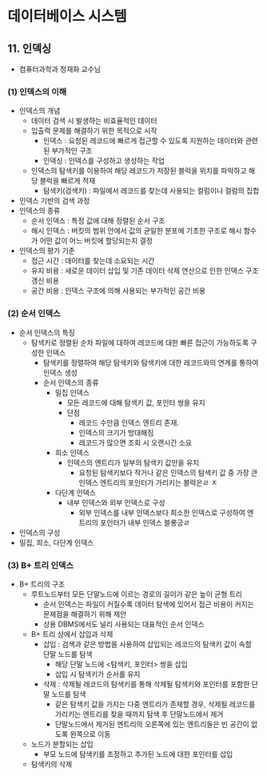 # 데이터베이스 시스템

## 11. 인덱싱

- 컴퓨터과학과 정재화 교수님

### (1) 인덱스의 이해

- 인덱스의 개념
    - 데이터 검색 시 발생하는 비효율적인 데이터
    - 입출력 문제를 해결하기 위한 목적으로 시작
        - 인덱스 : 요청된 레코드에 빠르게 접근할 수 있도록 지원하는 데이터와 관련된 부가적인 구조
        - 인덱싱 : 인덱스를 구성하고 생성하는 작업
    - 인덱스의 탐색키를 이용하여 해당 레코드가 저장된 블럭을 위치를 파악하고 해당 블럭을 빠르게 적재
        - 탐색키(검색키) : 파일에서 레코드를 찾는데 사용되는 컬럼이나 컬럼의 집합
- 인덱스 기반의 검색 과정
- 인덱스의 종류
    - 순서 인덱스 : 특정 값에 대해 정렬된 순서 구조
    - 해시 인덱스 : 버킷의 범위 안에서 값의 균일한 분포에 기초한 구조로 해시 함수가 어떤 값이 어느 버킷에 할당되는지 결정
- 인덱스의 평가 기준
    - 접근 시간 : 데이터를 찾는데 소요되는 시간
    - 유지 비용 : 새로운 데이터 삽입 및 기존 데이터 삭제 연산으로 인한 인덱스 구조 갱신 비용
    - 공간 비용 : 인덱스 구조에 의해 사용되는 부가적인 공간 비용

### (2) 순서 인덱스

- 순서 인덱스의 특징
    - 탐색키로 정렬된 순차 파일에 대하여 레코드에 대한 빠른 접근이 가능하도록 구성한 인덱스
        - 탐색키를 정렬하여 해당 탐색키와 탐색키에 대한 레코드와의 연계를 통하여 인덱스 생성
        - 순서 인덱스의 종류
            - 밀집 인덱스
                - 모든 레코드에 대해 탐색키 값, 포인터 쌍을 유지
                - 단점
                    - 레코드 수만큼 인덱스 엔트리 존재.
                    - 인덱스의 크기가 방대해짐
                    - 레코드가 많으면 조회 시 오랜시간 소요
            - 희소 인덱스
                - 인덱스의 엔트리가 일부의 탐색키 값만을 유지
                    - 요청된 탐색키보다 작거나 같은 인덱스의 탐색키 값 중 가장 큰 인덱스 엔트리의 포인터가 가리키는 블럭은ㄹ ㅈ
            - 다단계 인덱스
                - 내부 인덱스와 외부 인덱스로 구성
                    - 외부 인덱스를 내부 인덱스보다 희소한 인덱스로 구성하여 엔트리의 포인터가 내부 인덱스 블롱긍ㄹ
- 인덱스의 구성
- 밀집, 희소, 다단계 인덱스

### (3) B+ 트리 인덱스

- B+ 트리의 구조
    - 루트노드부터 모든 단말노드에 이르는 경로의 길이가 같은 높이 균형 트리
        - 순서 인덱스는 파일이 커질수록 데이터 탐색에 있어서 접근 비용이 커지는 문제점을 해결하기 위해 제안
        - 상용 DBMS에서도 널리 사용되는 대표적인 순서 인덱스
    - B+ 트리 상에서 삽입과 삭제
        - 삽입 : 검색과 같은 방법을 사용하여 삽입되는 레코드의 탐색키 값이 속할 단말 노드를 탐색
            - 해당 단말 노드에 <탐색키, 포인터> 쌍을 삽입
            - 삽입 시 탐색키가 순서를 유지
        - 삭제 : 삭제될 레코드의 탐색키를 통해 삭제될 탐색키와 포인터를 포함한 단말 노드를 탐색
            - 같은 탐색키 값을 가지는 다중 엔트리가 존재할 경우, 삭제될 레코드를 가리키는 엔트리를 찾을 때까지 탐색 후 단말노드에서 제거
            - 단말노드에서 제거된 엔트리의 오른쪽에 있는 엔트리들은 빈 공간이 없도록 왼쪽으로 이동
    - 노드가 분할되는 삽입
        - 부모 노드에 탐색키를 조정하고 추가된 노드에 대한 포인터를 삽입
    - 탐색키의 삭제